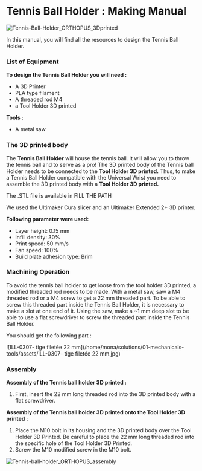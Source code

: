 # Tennis Ball Holder : Making Manual



![Tennis-Ball-Holder_ORTHOPUS_3Dprinted](/home/mona/solutions/01-mechanicals-tools/assets/Tennis-Ball-Holder_ORTHOPUS_3Dprinted.JPG)



In this manual, you will find all the resources to design the Tennis Ball Holder.

### **List of Equipment**

**To design the Tennis Ball Holder you will need :**

- A 3D Printer
- PLA type filament
- A threaded rod M4
- a Tool Holder 3D printed

**Tools :** 

- A metal saw



### **The 3D printed body** 

The **Tennis Ball Holder** will house the tennis ball. It will allow you to throw the tennis ball and to serve as a pro! The 3D printed body of the Tennis ball Holder needs to be connected to the **Tool Holder 3D printed.** Thus, to make a Tennis Ball Holder compatible with the Universal Wrist you need to assemble the 3D printed body with a **Tool Holder 3D printed.**

The .STL file is available in FILL THE PATH 

We used the Ultimaker Cura slicer and an Ultimaker Extended 2+ 3D printer.

**Following parameter were used:**

- Layer height: 0.15 mm
- Infill density: 30%
- Print speed: 50 mm/s
- Fan speed: 100%
- Build plate adhesion type: Brim



### **Machining Operation**

To avoid the tennis ball holder to get loose from the tool holder 3D printed, a modified threaded rod needs to be made. With a metal saw, saw a M4 threaded rod or a M4 screw to get a 22 mm threaded part. To be able to screw this threaded part inside the Tennis Ball Holder, it is necessary to make a slot at one end of it. Using the saw, make a ~1 mm deep slot to be able to use a flat screwdriver to screw the threaded part inside the Tennis Ball Holder.

You should get the following part :


![ILL-0307- tige filetée 22 mm](/home/mona/solutions/01-mechanicals-tools/assets/ILL-0307- tige filetée 22 mm.jpg)

### **Assembly**

**Assembly of the Tennis ball holder 3D printed :**

1. First, insert the 22 mm long threaded rod into the 3D printed body with a flat screwdriver.

**Assembly of the Tennis ball holder 3D printed onto the Tool Holder 3D printed** :

1. Place the M10 bolt in its housing and the 3D printed body over the Tool Holder 3D Printed. Be careful to place the 22 mm long threaded rod into the specific hole of the Tool Holder 3D Printed.
2. Screw the M10 modified screw in the M10 bolt.

![Tennis-ball-holder_ORTHOPUS_assembly](/home/mona/solutions/01-mechanicals-tools/assets/Tennis-ball-holder_ORTHOPUS_assembly.jpg)